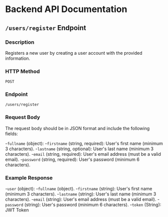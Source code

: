 # Backend API Documentation

## `/users/register` Endpoint

### Description

Registers a new user by creating a user account with the provided information.

### HTTP Method
`POST`
### Endpoint

`/users/register`

### Request Body
The request body should be in JSON format and include the following fields:

-`fullname` (object):
 -`firstname` (string, required): User's first name (minimum 3 characters).
 -`lastname` (string, optional): User's last name (minimum 3 characters).
-`email` (string, required): User's email address (must be a valid email).
-`password` (string, required): User's password (minimum 6 characters).
### Example Response
-`user` (object):
 -`fullname` (object).
  -`firstname` (string): User's first name (minimum 3 characters).
  -`lastname` (string): User's last name (minimum 3 characters).
 -`email` (string): User's email address (must be a valid email).
 -`password` (string): User's password (minimum 6 characters).
-`token` (String): JWT Token



